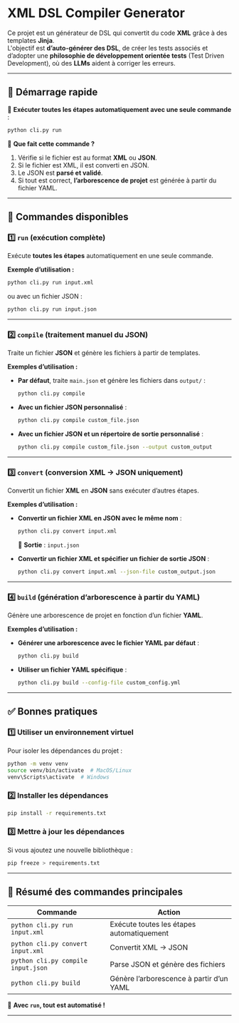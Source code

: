 # XML DSL Compiler Generator

Ce projet est un générateur de DSL qui convertit du code **XML** grâce à des templates **Jinja**.  
L'objectif est **d’auto-générer des DSL**, de créer les tests associés et d’adopter une **philosophie de développement orientée tests** (Test Driven Development), où des **LLMs** aident à corriger les erreurs.

---

## 🚀 **Démarrage rapide**

📌 **Exécuter toutes les étapes automatiquement avec une seule commande** :

```bash
python cli.py run
```

🔹 **Que fait cette commande ?**

1. Vérifie si le fichier est au format **XML** ou **JSON**.
2. Si le fichier est XML, il est converti en JSON.
3. Le JSON est **parsé et validé**.
4. Si tout est correct, **l’arborescence de projet** est générée à partir du fichier YAML.

---

## 📌 **Commandes disponibles**

### **1️⃣ `run` (exécution complète)**

Exécute **toutes les étapes** automatiquement en une seule commande.

**Exemple d’utilisation :**

```bash
python cli.py run input.xml
```

ou avec un fichier JSON :

```bash
python cli.py run input.json
```

---

### **2️⃣ `compile` (traitement manuel du JSON)**

Traite un fichier **JSON** et génère les fichiers à partir de templates.

**Exemples d’utilisation :**

- **Par défaut**, traite `main.json` et génère les fichiers dans `output/` :

  ```bash
  python cli.py compile
  ```

- **Avec un fichier JSON personnalisé** :

  ```bash
  python cli.py compile custom_file.json
  ```

- **Avec un fichier JSON et un répertoire de sortie personnalisé** :
  ```bash
  python cli.py compile custom_file.json --output custom_output
  ```

---

### **3️⃣ `convert` (conversion XML → JSON uniquement)**

Convertit un fichier **XML** en **JSON** sans exécuter d’autres étapes.

**Exemples d’utilisation :**

- **Convertir un fichier XML en JSON avec le même nom** :

  ```bash
  python cli.py convert input.xml
  ```

  📌 **Sortie** : `input.json`

- **Convertir un fichier XML et spécifier un fichier de sortie JSON** :
  ```bash
  python cli.py convert input.xml --json-file custom_output.json
  ```

---

### **4️⃣ `build` (génération d’arborescence à partir du YAML)**

Génère une arborescence de projet en fonction d’un fichier **YAML**.

**Exemples d’utilisation :**

- **Générer une arborescence avec le fichier YAML par défaut** :

  ```bash
  python cli.py build
  ```

- **Utiliser un fichier YAML spécifique** :
  ```bash
  python cli.py build --config-file custom_config.yml
  ```

---

## ✅ **Bonnes pratiques**

### 1️⃣ **Utiliser un environnement virtuel**

Pour isoler les dépendances du projet :

```bash
python -m venv venv
source venv/bin/activate  # MacOS/Linux
venv\Scripts\activate  # Windows
```

### 2️⃣ **Installer les dépendances**

```bash
pip install -r requirements.txt
```

### 3️⃣ **Mettre à jour les dépendances**

Si vous ajoutez une nouvelle bibliothèque :

```bash
pip freeze > requirements.txt
```

---

## 📌 **Résumé des commandes principales**

| Commande                           | Action                                    |
| ---------------------------------- | ----------------------------------------- |
| `python cli.py run input.xml`      | Exécute toutes les étapes automatiquement |
| `python cli.py convert input.xml`  | Convertit XML → JSON                      |
| `python cli.py compile input.json` | Parse JSON et génère des fichiers         |
| `python cli.py build`              | Génère l’arborescence à partir d’un YAML  |

🚀 **Avec `run`, tout est automatisé !**

---